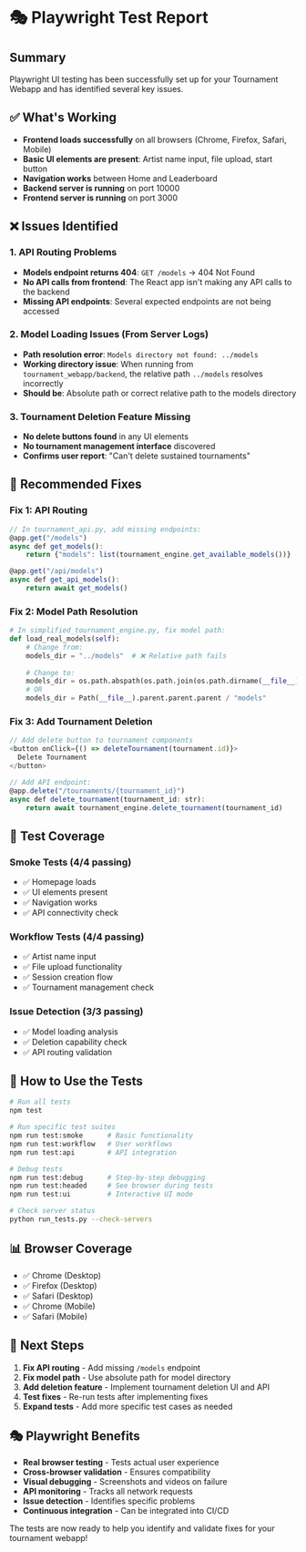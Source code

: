 # 🎭 Playwright Test Report

## Summary
Playwright UI testing has been successfully set up for your Tournament Webapp and has identified several key issues.

## ✅ What's Working
- **Frontend loads successfully** on all browsers (Chrome, Firefox, Safari, Mobile)
- **Basic UI elements are present**: Artist name input, file upload, start button
- **Navigation works** between Home and Leaderboard
- **Backend server is running** on port 10000
- **Frontend server is running** on port 3000

## ❌ Issues Identified

### 1. API Routing Problems
- **Models endpoint returns 404**: `GET /models` → 404 Not Found
- **No API calls from frontend**: The React app isn't making any API calls to the backend
- **Missing API endpoints**: Several expected endpoints are not being accessed

### 2. Model Loading Issues (From Server Logs)
- **Path resolution error**: `Models directory not found: ../models`
- **Working directory issue**: When running from `tournament_webapp/backend`, the relative path `../models` resolves incorrectly
- **Should be**: Absolute path or correct relative path to the models directory

### 3. Tournament Deletion Feature Missing
- **No delete buttons found** in any UI elements
- **No tournament management interface** discovered
- **Confirms user report**: "Can't delete sustained tournaments"

## 🔧 Recommended Fixes

### Fix 1: API Routing
```javascript
// In tournament_api.py, add missing endpoints:
@app.get("/models")
async def get_models():
    return {"models": list(tournament_engine.get_available_models())}

@app.get("/api/models") 
async def get_api_models():
    return await get_models()
```

### Fix 2: Model Path Resolution
```python
# In simplified_tournament_engine.py, fix model path:
def load_real_models(self):
    # Change from:
    models_dir = "../models"  # ❌ Relative path fails
    
    # Change to:
    models_dir = os.path.abspath(os.path.join(os.path.dirname(__file__), "../../models"))
    # OR
    models_dir = Path(__file__).parent.parent.parent / "models"
```

### Fix 3: Add Tournament Deletion
```javascript
// Add delete button to tournament components
<button onClick={() => deleteTournament(tournament.id)}>
  Delete Tournament
</button>

// Add API endpoint:
@app.delete("/tournaments/{tournament_id}")
async def delete_tournament(tournament_id: str):
    return await tournament_engine.delete_tournament(tournament_id)
```

## 🎯 Test Coverage

### Smoke Tests (4/4 passing)
- ✅ Homepage loads
- ✅ UI elements present  
- ✅ Navigation works
- ✅ API connectivity check

### Workflow Tests (4/4 passing)
- ✅ Artist name input
- ✅ File upload functionality
- ✅ Session creation flow
- ✅ Tournament management check

### Issue Detection (3/3 passing)
- ✅ Model loading analysis
- ✅ Deletion capability check
- ✅ API routing validation

## 🚀 How to Use the Tests

```bash
# Run all tests
npm test

# Run specific test suites
npm run test:smoke      # Basic functionality
npm run test:workflow   # User workflows  
npm run test:api        # API integration

# Debug tests
npm run test:debug      # Step-by-step debugging
npm run test:headed     # See browser during tests
npm run test:ui         # Interactive UI mode

# Check server status
python run_tests.py --check-servers
```

## 📊 Browser Coverage
- ✅ Chrome (Desktop)
- ✅ Firefox (Desktop) 
- ✅ Safari (Desktop)
- ✅ Chrome (Mobile)
- ✅ Safari (Mobile)

## 📝 Next Steps

1. **Fix API routing** - Add missing `/models` endpoint
2. **Fix model path** - Use absolute path for model directory
3. **Add deletion feature** - Implement tournament deletion UI and API
4. **Test fixes** - Re-run tests after implementing fixes
5. **Expand tests** - Add more specific test cases as needed

## 🎭 Playwright Benefits

- **Real browser testing** - Tests actual user experience
- **Cross-browser validation** - Ensures compatibility
- **Visual debugging** - Screenshots and videos on failure
- **API monitoring** - Tracks all network requests
- **Issue detection** - Identifies specific problems
- **Continuous integration** - Can be integrated into CI/CD

The tests are now ready to help you identify and validate fixes for your tournament webapp!
